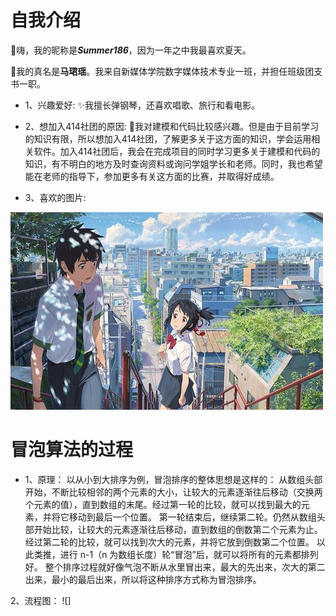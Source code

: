 # 自我介绍
🥰嗨，我的昵称是***Summer186***，因为一年之中我最喜欢夏天。

👩我的真名是**马珺瑶**。我来自新媒体学院数字媒体技术专业一班，并担任班级团支书一职。

* 1、兴趣爱好:
✨我擅长弹钢琴，还喜欢唱歌、旅行和看电影。

* 2、想加入414社团的原因:
🌱我对建模和代码比较感兴趣。但是由于目前学习的知识有限，所以想加入414社团，了解更多关于这方面的知识，学会运用相关软件。加入414社团后，我会在完成项目的同时学习更多关于建模和代码的知识，有不明白的地方及时查询资料或询问学姐学长和老师。同时，我也希望能在老师的指导下，参加更多有关这方面的比赛，并取得好成绩。

* 3、喜欢的图片:

![](https://github.com/Summer186/Ma-Junyao_414join/blob/main/file01/1.jfif)


# 冒泡算法的过程
* 1、原理：
以从小到大排序为例，冒泡排序的整体思想是这样的：
从数组头部开始，不断比较相邻的两个元素的大小，让较大的元素逐渐往后移动（交换两个元素的值），直到数组的末尾。经过第一轮的比较，就可以找到最大的元素，并将它移动到最后一个位置。
第一轮结束后，继续第二轮。仍然从数组头部开始比较，让较大的元素逐渐往后移动，直到数组的倒数第二个元素为止。经过第二轮的比较，就可以找到次大的元素，并将它放到倒数第二个位置。
以此类推，进行 n-1（n 为数组长度）轮“冒泡”后，就可以将所有的元素都排列好。
整个排序过程就好像气泡不断从水里冒出来，最大的先出来，次大的第二出来，最小的最后出来，所以将这种排序方式称为冒泡排序。

2、流程图：
![]
